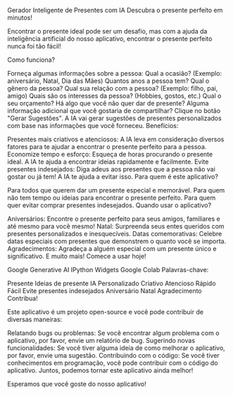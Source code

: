 
Gerador Inteligente de Presentes com IA
Descubra o presente perfeito em minutos!

Encontrar o presente ideal pode ser um desafio, mas com a ajuda da inteligência artificial do nosso aplicativo, encontrar o presente perfeito nunca foi tão fácil!

Como funciona?

Forneça algumas informações sobre a pessoa:
Qual a ocasião? (Exemplo: aniversário, Natal, Dia das Mães)
Quantos anos a pessoa tem?
Qual o gênero da pessoa?
Qual sua relação com a pessoa? (Exemplo: filho, pai, amigo)
Quais são os interesses da pessoa? (Hobbies, gostos, etc.)
Qual o seu orçamento?
Há algo que você não quer dar de presente?
Alguma informação adicional que você gostaria de compartilhar?
Clique no botão "Gerar Sugestões".
A IA vai gerar sugestões de presentes personalizados com base nas informações que você forneceu.
Benefícios:

Presentes mais criativos e atenciosos: A IA leva em consideração diversos fatores para te ajudar a encontrar o presente perfeito para a pessoa.
Economize tempo e esforço: Esqueça de horas procurando o presente ideal. A IA te ajuda a encontrar ideias rapidamente e facilmente.
Evite presentes indesejados: Diga adeus aos presentes que a pessoa não vai gostar ou já tem! A IA te ajuda a evitar isso.
Para quem é este aplicativo?

Para todos que querem dar um presente especial e memorável.
Para quem não tem tempo ou ideias para encontrar o presente perfeito.
Para quem quer evitar comprar presentes indesejados.
Quando usar o aplicativo?

Aniversários: Encontre o presente perfeito para seus amigos, familiares e até mesmo para você mesmo!
Natal: Surpreenda seus entes queridos com presentes personalizados e inesquecíveis.
Datas comemorativas: Celebre datas especiais com presentes que demonstrem o quanto você se importa.
Agradecimentos: Agradeça a alguém especial com um presente único e significativo.
E muito mais!
Comece a usar hoje!


Google Generative AI
IPython Widgets
Google Colab
Palavras-chave:

Presente
Ideias de presente
IA
Personalizado
Criativo
Atencioso
Rápido
Fácil
Evite presentes indesejados
Aniversário
Natal
Agradecimento
Contribua!

Este aplicativo é um projeto open-source e você pode contribuir de diversas maneiras:

Relatando bugs ou problemas: Se você encontrar algum problema com o aplicativo, por favor, envie um relatório de bug.
Sugerindo novas funcionalidades: Se você tiver alguma ideia de como melhorar o aplicativo, por favor, envie uma sugestão.
Contribuindo com o código: Se você tiver conhecimentos em programação, você pode contribuir com o código do aplicativo.
Juntos, podemos tornar este aplicativo ainda melhor!

Esperamos que você goste do nosso aplicativo!
